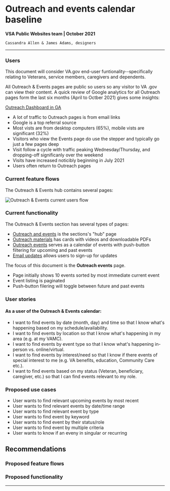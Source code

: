 # Outreach and events calendar baseline
**VSA Public Websites team | October 2021**

`Cassandra Allen & James Adams, designers`

---

### Users
This document will consider VA.gov end-user funtionality--specifically relating to Veterans, service members, caregivers and dependents. 

All Outreach & Events pages are public so users so any visitor to VA .gov can view their content. A quick review of Google analytics for all Outreach pages form the last six months (April to Octber 2021) gives some insights:

[Outreach Dashboard in GA](https://analytics.google.com/analytics/web/?authuser=1#/dashboard/nJHHfkWCR3S4ti7gjyDrtw/a50123418w177519031p176188361/_u.date00=20210418&_u.date01=20211017/)
- A lot of traffic to Outreach pages is from email links
- Google is a top referral source
- Most vists are from desktop computers (65%), mobile vists are significant (32%)
- Visitors who view the Events page do use the stepper and typically go just a few pages deep
- Visit follow a cycle with traffic peaking Wednesday/Thursday, and dropping-off significanly over the weekend
- Visits have increased noticibly beginning in July 2021 
- Users often return to Outreach pages

### Current feature flows
The Outreach & Events hub contains several pages:

![Outreach & Events current users flow](https://github.com/department-of-veterans-affairs/va.gov-team/blob/master/teams/vsa/teams/public-websites/outreach-and-events/design/O%26E_User_Paths_1.png)

### Current functionality
The Outreach & Events section has several types of pages:

- [Outreach and events](https://www.va.gov/outreach-and-events/) is the sections's "hub" page
- [Outreach materials](https://www.va.gov/outreach-and-events/outreach-materials/) has cards with videos and downloadable PDFs
- [Outreach events](https://www.va.gov/outreach-and-events/events/) serves as a calendar of events with push-button filtering for upcoming and past events
- [Email updates](https://public.govdelivery.com/accounts/USVA/subscriber/new?topic_id=USVA_46) allows users to sign-up for updates

The focus of this document is the **Outreach events** page. 
- Page initially shows 10 events sorted by most immediate current event
- Event listing is paginated
- Push-button filering will toggle between future and past events

### User stories

#### As a user of the Outreach & Events calendar:

- I want to find events by date (month, day) and time so that I know what's happening based on my schedule/availability.
- I want to find events by location so that I know what's happening in my area (e.g. at my VAMC).
- I want to find events by event type so that I know what's happening in-person vs. online/virtual.
- I want to find events by interest/need so that I know if there events of special interest to me (e.g. VA benefits, education, Community Care etc.).
- I want to find events based on my status (Veteran, beneficiary, caregiver, etc.) so that I can find events relevant to my role.

### Proposed use cases

- User wants to find relevant upcoming events by most recent
- User wants to find relevant events by date/time range
- User wants to find relevant event by type
- User wants to find event by keyword
- User wants to find event by their status/role
- User wants to find event by multiple criteria
- User wants to know if an eveny in singular or recurring

## Recommendations

### Proposed feature flows

### Proposed functionality

---

